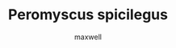 ---
layout: post
author: maxwell
title: Peromyscus spicilegus
description: 
tags: []
image: 
  feature: 
  credit: 
  creditlink: 
permalink: peromyscus-spicilegus
---
